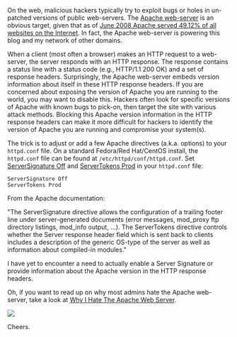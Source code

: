 On the web, malicious hackers typically try to exploit bugs or holes in un-patched versions of public web-servers.  The [Apache web-server](http://httpd.apache.org/) is an obvious target, given that as of [June 2008 Apache served 49.12% of all websites on the Internet](http://news.netcraft.com/archives/2008/06/22/june_2008_web_server_survey.html).  In fact, the Apache web-server is powering this blog and my network of other domains.

When a client (most often a browser) makes an HTTP request to a web-server, the server responds with an HTTP response.  The response contains a status line with a status code (e.g., HTTP/1.1 200 OK) and a set of response headers.  Surprisingly, the Apache web-server embeds version information about itself in these HTTP response headers.  If you are concerned about exposing the version of Apache you are running to the world, you may want to disable this.  Hackers often look for specific versions of Apache with known bugs to pick-on, then target the site with various attack methods.  Blocking this Apache version information in the HTTP response headers can make it more difficult for hackers to identify the version of Apache you are running and compromise your system(s).

The trick is to adjust or add a few Apache directives (a.k.a. options) to your `httpd.conf` file.  On a standard Fedora/Red Hat/CentOS install, the `httpd.conf` file can be found at `/etc/httpd/conf/httpd.conf`.  Set [ServerSignature Off](http://httpd.apache.org/docs/2.2/mod/core.html#serversignature) and [ServerTokens Prod](http://httpd.apache.org/docs/2.2/mod/core.html#servertokens) in your `httpd.conf` file:

```
ServerSignature Off
ServerTokens Prod
```

From the Apache documentation:

"The ServerSignature directive allows the configuration of a trailing footer line under server-generated documents (error messages, mod_proxy ftp directory listings, mod_info output, ...).  The ServerTokens directive controls whether the Server response header field which is sent back to clients includes a description of the generic OS-type of the server as well as information about compiled-in modules."

I have yet to encounter a need to actually enable a Server Signature or provide information about the Apache version in the HTTP response headers.

Oh, if you want to read up on why most admins hate the Apache web-server, take a look at [Why I Hate The Apache Web Server](http://people.apache.org/~rbowen/presentations/apacheconEU2005/hate_apache.pdf).

<img src="static/entries/howto-hide-apache-server-version-for-security-using-servertokens-and-serversignature/http_response.png">

Cheers.